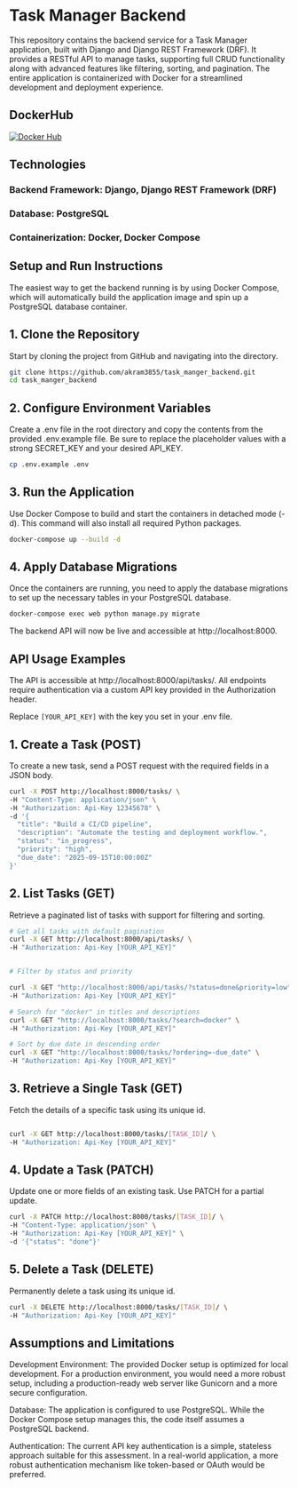 # Task Manager Backend
This repository contains the backend service for a Task Manager application, built with Django and Django REST Framework (DRF). It provides a RESTful API to manage tasks, supporting full CRUD functionality along with advanced features like filtering, sorting, and pagination. The entire application is containerized with Docker for a streamlined development and deployment experience.
## DockerHub
[![Docker Hub](https://img.shields.io/badge/Docker%20Hub-task--manager-blue)](https://hub.docker.com/r/akramaliii/task-manager)

## Technologies
 ### Backend Framework: Django, Django REST Framework (DRF)

### Database: PostgreSQL

### Containerization: Docker, Docker Compose

## Setup and Run Instructions
The easiest way to get the backend running is by using Docker Compose, which will automatically build the application image and spin up a PostgreSQL database container.

 ## 1. Clone the Repository
Start by cloning the project from GitHub and navigating into the directory.
``` bash
git clone https://github.com/akram3855/task_manger_backend.git
cd task_manger_backend
```

## 2. Configure Environment Variables
Create a .env file in the root directory and copy the contents from the provided .env.example file. Be sure to replace the placeholder values with a strong SECRET_KEY and your desired API_KEY.
```bash
cp .env.example .env
```

 ## 3. Run the Application

Use Docker Compose to build and start the containers in detached mode (-d). This command will also install all required Python packages.
```bash
docker-compose up --build -d
```

## 4. Apply Database Migrations
Once the containers are running, you need to apply the database migrations to set up the necessary tables in your PostgreSQL database.
```bash
docker-compose exec web python manage.py migrate
```

The backend API will now be live and accessible at http://localhost:8000.

## API Usage Examples
The API is accessible at http://localhost:8000/api/tasks/. All endpoints require authentication via a custom API key provided in the Authorization header.

Replace `[YOUR_API_KEY]` with the key you set in your .env file.

## 1. Create a Task (POST)
To create a new task, send a POST request with the required fields in a JSON body.
```bash
curl -X POST http://localhost:8000/tasks/ \
-H "Content-Type: application/json" \
-H "Authorization: Api-Key 12345678" \
-d '{
  "title": "Build a CI/CD pipeline",
  "description": "Automate the testing and deployment workflow.",
  "status": "in_progress",
  "priority": "high",
  "due_date": "2025-09-15T10:00:00Z"
}'
```

## 2. List Tasks (GET)
Retrieve a paginated list of tasks with support for filtering and sorting.
```bash
# Get all tasks with default pagination
curl -X GET http://localhost:8000/api/tasks/ \
-H "Authorization: Api-Key [YOUR_API_KEY]"


# Filter by status and priority

curl -X GET "http://localhost:8000/api/tasks/?status=done&priority=low" \
-H "Authorization: Api-Key [YOUR_API_KEY]"

# Search for "docker" in titles and descriptions
curl -X GET "http://localhost:8000/tasks/?search=docker" \
-H "Authorization: Api-Key [YOUR_API_KEY]"

# Sort by due date in descending order
curl -X GET "http://localhost:8000/tasks/?ordering=-due_date" \
-H "Authorization: Api-Key [YOUR_API_KEY]"
```

## 3. Retrieve a Single Task (GET)
Fetch the details of a specific task using its unique id.
```bash

curl -X GET http://localhost:8000/tasks/[TASK_ID]/ \
-H "Authorization: Api-Key [YOUR_API_KEY]"
```
## 4. Update a Task (PATCH)
Update one or more fields of an existing task. Use PATCH for a partial update.
```bash
curl -X PATCH http://localhost:8000/tasks/[TASK_ID]/ \
-H "Content-Type: application/json" \
-H "Authorization: Api-Key [YOUR_API_KEY]" \
-d '{"status": "done"}'
```
## 5. Delete a Task (DELETE)
Permanently delete a task using its unique id.
```bash
curl -X DELETE http://localhost:8000/tasks/[TASK_ID]/ \
-H "Authorization: Api-Key [YOUR_API_KEY]"

```

## Assumptions and Limitations
Development Environment: The provided Docker setup is optimized for local development. For a production environment, you would need a more robust setup, including a production-ready web server like Gunicorn and a more secure configuration.

Database: The application is configured to use PostgreSQL. While the Docker Compose setup manages this, the code itself assumes a PostgreSQL backend.

Authentication: The current API key authentication is a simple, stateless approach suitable for this assessment. In a real-world application, a more robust authentication mechanism like token-based or OAuth would be preferred.
